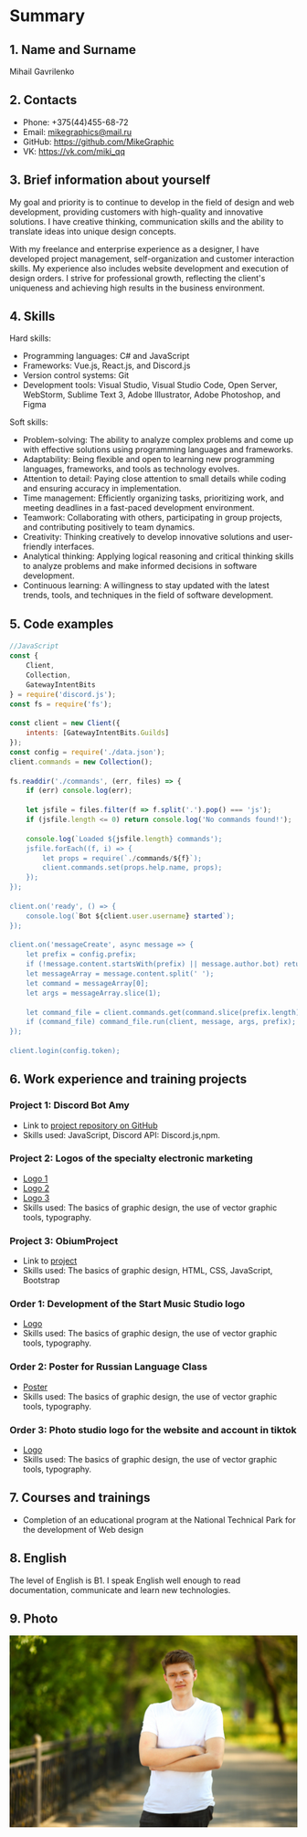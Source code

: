 # Summary

## 1. Name and Surname
Mihail Gavrilenko

## 2. Contacts
- Phone: +375(44)455-68-72
- Email: mikegraphics@mail.ru
- GitHub: https://github.com/MikeGraphic
- VK: https://vk.com/miki_qq

## 3. Brief information about yourself
My goal and priority is to continue to develop in the field of design and web development, providing customers with high-quality and innovative solutions. I have creative thinking, communication skills and the ability to translate ideas into unique design concepts.

 With my freelance and enterprise experience as a designer, I have developed project management, self-organization and customer interaction skills. My experience also includes website development and execution of design orders. I strive for professional growth, reflecting the client's uniqueness and achieving high results in the business environment.

## 4. Skills
Hard skills:

   - Programming languages: C# and JavaScript
  -  Frameworks: Vue.js, React.js, and Discord.js
  -  Version control systems: Git
  -  Development tools: Visual Studio, Visual Studio Code, Open Server, WebStorm, Sublime Text 3, Adobe Illustrator, Adobe Photoshop, and Figma

Soft skills:

  -  Problem-solving: The ability to analyze complex problems and come up with effective solutions using programming languages and frameworks.
   - Adaptability: Being flexible and open to learning new programming languages, frameworks, and tools as technology evolves.
   - Attention to detail: Paying close attention to small details while coding and ensuring accuracy in implementation.
   - Time management: Efficiently organizing tasks, prioritizing work, and meeting deadlines in a fast-paced development environment.
   - Teamwork: Collaborating with others, participating in group projects, and contributing positively to team dynamics.
   - Creativity: Thinking creatively to develop innovative solutions and user-friendly interfaces.
   - Analytical thinking: Applying logical reasoning and critical thinking skills to analyze problems and make informed decisions in software development.
   - Continuous learning: A willingness to stay updated with the latest trends, tools, and techniques in the field of software development.

## 5. Code examples
```js
//JavaScript
const {
    Client,
    Collection,
    GatewayIntentBits
} = require('discord.js');
const fs = require('fs');

const client = new Client({
    intents: [GatewayIntentBits.Guilds]
});
const config = require('./data.json');
client.commands = new Collection();

fs.readdir('./commands', (err, files) => {
    if (err) console.log(err);

    let jsfile = files.filter(f => f.split('.').pop() === 'js');
    if (jsfile.length <= 0) return console.log('No commands found!');

    console.log(`Loaded ${jsfile.length} commands');
    jsfile.forEach((f, i) => {
        let props = require(`./commands/${f}`);
        client.commands.set(props.help.name, props);
    });
});

client.on('ready', () => {
    console.log(`Bot ${client.user.username} started`);
});

client.on('messageCreate', async message => {
    let prefix = config.prefix;
    if (!message.content.startsWith(prefix) || message.author.bot) return;
    let messageArray = message.content.split(' ');
    let command = messageArray[0];
    let args = messageArray.slice(1);

    let command_file = client.commands.get(command.slice(prefix.length));
    if (command_file) command_file.run(client, message, args, prefix);
});

client.login(config.token);
```

## 6. Work experience and training projects

### Project 1: Discord Bot Amy
- Link to [project repository on GitHub](https://github.com/MikeGraphic/DiscordBot )
- Skills used: JavaScript, Discord API: Discord.js,npm.
### Project 2: Logos of the specialty electronic marketing
- [Logo 1](/img/Logo2.jpg)
- [Logo 2](/img/Logo3.jpg)
- [Logo 3](/img/Logo4.jpg)
- Skills used: The basics of graphic design, the use of vector graphic tools, typography.
### Project 3: ObiumProject
- Link to [project](https://obiumproject.github.io/index.html)
- Skills used: The basics of graphic design, HTML, CSS, JavaScript, Bootstrap
### Order 1: Development of the Start Music Studio logo 
- [Logo](/img/Logo(JPG).jpg )
- Skills used: The basics of graphic design, the use of vector graphic tools, typography.
### Order 2: Poster for Russian Language Class 
- [Poster](/img/%D0%9C%D0%BE%D0%BD%D1%82%D0%B0%D0%B6%D0%BD%D0%B0%D1%8F%20%D0%BE%D0%B1%D0%BB%D0%B0%D1%81%D1%82%D1%8C%201.jpg)
- Skills used: The basics of graphic design, the use of vector graphic tools, typography.
### Order 3: Photo studio logo for the website and account in tiktok
- [Logo](/img/PhotoLogo.JPG)
- Skills used: The basics of graphic design, the use of vector graphic tools, typography.
## 7. Courses and trainings
- Completion of an educational program at the National Technical Park for the development of Web design

## 8. English
The level of English is B1. I speak English well enough to read documentation, communicate and learn new technologies.

## 9. Photo
![Photo](/img/S4jcSywGUeI.jpg )